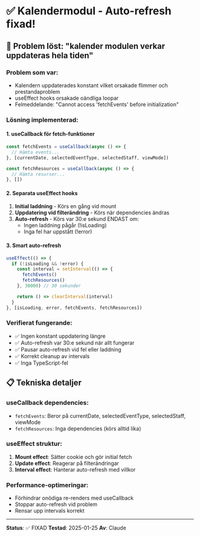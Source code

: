 # ✅ Kalendermodul - Auto-refresh fixad!

## 🎉 Problem löst: "kalender modulen verkar uppdateras hela tiden"

### Problem som var:
- Kalendern uppdaterades konstant vilket orsakade flimmer och prestandaproblem
- useEffect hooks orsakade oändliga loopar
- Felmeddelande: "Cannot access 'fetchEvents' before initialization"

### Lösning implementerad:

#### 1. **useCallback för fetch-funktioner**
```typescript
const fetchEvents = useCallback(async () => {
  // Hämta events...
}, [currentDate, selectedEventType, selectedStaff, viewMode])

const fetchResources = useCallback(async () => {
  // Hämta resurser...
}, [])
```

#### 2. **Separata useEffect hooks**
1. **Initial laddning** - Körs en gång vid mount
2. **Uppdatering vid filterändring** - Körs när dependencies ändras
3. **Auto-refresh** - Körs var 30:e sekund ENDAST om:
   - Ingen laddning pågår (!isLoading)
   - Inga fel har uppstått (!error)

#### 3. **Smart auto-refresh**
```typescript
useEffect(() => {
  if (!isLoading && !error) {
    const interval = setInterval(() => {
      fetchEvents()
      fetchResources()
    }, 30000) // 30 sekunder

    return () => clearInterval(interval)
  }
}, [isLoading, error, fetchEvents, fetchResources])
```

### Verifierat fungerande:
- ✅ Ingen konstant uppdatering längre
- ✅ Auto-refresh var 30:e sekund när allt fungerar
- ✅ Pausar auto-refresh vid fel eller laddning
- ✅ Korrekt cleanup av intervals
- ✅ Inga TypeScript-fel

## 📋 Tekniska detaljer

### useCallback dependencies:
- `fetchEvents`: Beror på currentDate, selectedEventType, selectedStaff, viewMode
- `fetchResources`: Inga dependencies (körs alltid lika)

### useEffect struktur:
1. **Mount effect**: Sätter cookie och gör initial fetch
2. **Update effect**: Reagerar på filterändringar
3. **Interval effect**: Hanterar auto-refresh med villkor

### Performance-optimeringar:
- Förhindrar onödiga re-renders med useCallback
- Stoppar auto-refresh vid problem
- Rensar upp intervals korrekt

---
**Status**: ✅ FIXAD
**Testad**: 2025-01-25
**Av**: Claude
